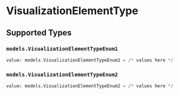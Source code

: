 # VisualizationElementType


## Supported Types

### `models.VisualizationElementTypeEnum1`

```python
value: models.VisualizationElementTypeEnum1 = /* values here */
```

### `models.VisualizationElementTypeEnum2`

```python
value: models.VisualizationElementTypeEnum2 = /* values here */
```

